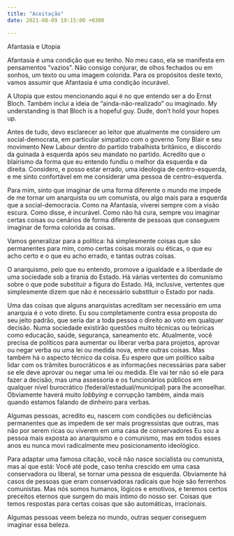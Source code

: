```yaml
---
title: "Aceitação"
date: 2021-08-09 19:15:00 +0300

---
```


Afantasia e Utopia

Afantasia é uma condição que eu tenho. No meu caso, ela se manifesta em pensamentos “vazios”. Não consigo conjurar, de olhos fechados ou em sonhos, um texto ou uma imagem colorida. Para os propósitos deste texto, vamos assumir que Afantasia é uma condição incurável.

A Utopia que estou mencionando aqui é no que entendo ser a do Ernst Bloch. Também inclui a ideia de “ainda-não-realizado” ou imaginado. My understanding is that Bloch is a hopeful guy. Dude, don’t hold your hopes up.

Antes de tudo, devo esclarecer ao leitor que atualmente me considero um social-democrata, em particular simpatizo com o governo Tony Blair e seu movimento New Labour dentro do partido trabalhista britânico, e discordo da guinada à esquerda após seu mandato no partido. Acredito que o blairismo da forma que eu entendo fundiu o melhor da esquerda e da direita. Considero, e posso estar errado, uma ideologia de centro-esquerda, e me sinto confortável em me considerar uma pessoa de centro-esquerda.

Para mim, sinto que imaginar de uma forma diferente o mundo me impede de me tornar um anarquista ou um comunista, ou algo mais para a esquerda que a social-democracia. Como na Afantasia, viverei sempre com a visão escura. Como disse, é incurável. Como não há cura, sempre vou imaginar certas coisas ou cenários de forma diferente de pessoas que conseguem imaginar de forma colorida as coisas.

Vamos generalizar para a política: há simplesmente coisas que são permanentes para mim, como certas coisas morais ou éticas, o que eu acho certo e o que eu acho errado, e tantas outras coisas.

O anarquismo, pelo que eu entendo, promove a igualdade e a liberdade de uma sociedade sob a tirania do Estado. Há várias vertentes do comunismo sobre o que pode substituir a figura do Estado. Há, inclusive, vertentes que simplesmente dizem que não é necessário substituir o Estado por nada.

Uma das coisas que alguns anarquistas acreditam ser necessário em uma anarquia é o voto direto. Eu sou completamente contra essa proposta do seu jeito padrão, que seria dar a toda pessoa o direito ao voto em qualquer decisão. Numa sociedade existirão questões muito técnicas ou teóricas como educação, saúde, segurança, saneamento etc. Atualmente, você precisa de políticos para aumentar ou liberar verba para projetos, aprovar ou negar verba ou uma lei ou medida nova, entre outras coisas. Mas também há o aspecto técnico da coisa. Eu espero que um político saiba lidar com os trâmites burocráticos e as informações necessárias para saber se ele deve aprovar ou negar uma lei ou medida. Ele vai ter não só ele para fazer a decisão, mas uma assessoria e os funcionários públicos em qualquer nível burocrático (federal/estadual/municipal) para lhe aconselhar. Obviamente haverá muito *lobbying* e corrupção também, ainda mais quando estamos falando de dinheiro para verbas.

Algumas pessoas, acredito eu, nascem com condições ou deficiências permanentes que as impedem de ser mais progressistas que outras, mas não por serem ricas ou viverem em uma casa de conservadores Eu sou a pessoa mais exposta ao anarquismo e o comunismo, mas em todos esses anos eu nunca movi radicalmente meu posicionamento ideológico.

Para adaptar uma famosa citação, você não nasce socialista ou comunista, mas aí que está: Você até pode, caso tenha crescido em uma casa conservadora ou
liberal, se tornar uma pessoa de esquerda. Obviamente há casos de pessoas que eram conservadoras radicais que hoje são ferrenhos comunistas. Mas nós somos humanos, lógicos e emotivos, e teremos certos preceitos eternos que surgem do mais íntimo do nosso ser. Coisas que temos respostas para certas coisas que são automáticas, irracionais. 

Algumas pessoas veem beleza no mundo, outras sequer conseguem imaginar essa beleza.
